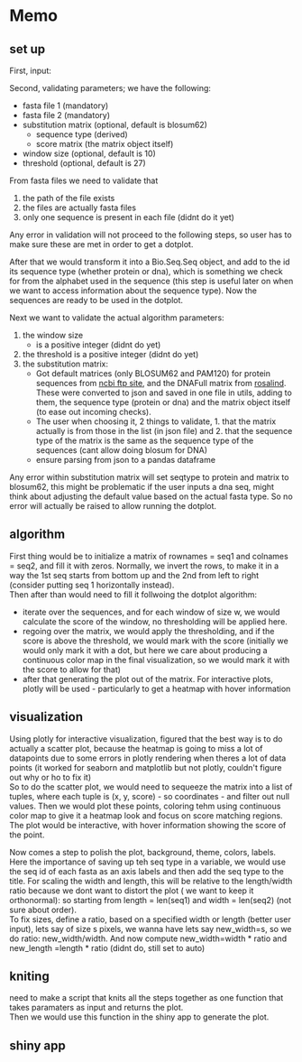 # Memo


## set up

First, input:

Second, validating parameters; we have the following: 
- fasta file 1 (mandatory)  
- fasta file 2 (mandatory)   
- substitution matrix (optional, default is blosum62)
    - sequence type (derived)  
    - score matrix (the matrix object itself)  
- window size (optional, default is 10)  
- threshold (optional, default is 27)  

From fasta files we need to validate that  
1. the path of the file exists  
2. the files are actually fasta files  
3. only one sequence is present in each file (didnt do it yet)  

Any error in validation will not proceed to the following steps, so user has to make sure these are met in order to get a dotplot.

After that we would transform it into a Bio.Seq.Seq object, and add to the id its sequence type (whether protein or dna), which is something we check for from the alphabet used in the sequence (this step is useful later on when we want to access information about the sequence type). Now the sequences are ready to be used in the dotplot.  

Next we want to validate the actual algorithm parameters:  
1. the window size   
    - is a positive integer (didnt do yet)  
2. the threshold is a positive integer (didnt do yet)  
3. the substitution matrix:  
    - Got default matrices (only BLOSUM62 and PAM120) for protein sequences from [ncbi ftp site](ftp://ftp.ncbi.nih.gov/blast/matrices), and the DNAFull matrix from [rosalind](https://rosalind.info/glossary/dnafull/). These were converted to json and saved in one file in utils, adding to them, the sequence type (protein or dna) and the matrix object itself (to ease out incoming checks).  
    - The user when choosing it, 2 things to validate, 1. that the matrix actually is from those in the list (in json file) and 2. that the sequence type of the matrix is the same as the sequence type of the sequences (cant allow doing blosum for DNA)   
    - ensure parsing from json to a pandas dataframe   

Any error within substitution matrix will set seqtype to protein and matrix to blosum62, this might be problematic if the user inputs a dna seq, might think about adjusting the default value based on the actual fasta type. So no error will actually be raised to allow running the dotplot.


## algorithm  

First thing would be to initialize a matrix of rownames = seq1 and colnames = seq2, and fill it with zeros. Normally, we invert the rows, to make it in a way the 1st seq starts from bottom up and the 2nd from left to right (consider putting seq 1 horizontally instead).  
Then after than would need to fill it follwoing the dotplot algorithm:  
- iterate over the sequences, and for each window of size w, we would calculate the score of the window, no thresholding will be applied here.
- regoing over the matrix, we would apply the thresholding, and if the score is above the threshold, we would mark with the score (initially we would only mark it with a dot, but here we care about producing a continuous color map in the final visualization, so we would mark it with the score to allow for that)  
- after that generating the plot out of the matrix. For interactive plots, plotly will be used - particularly to get a heatmap with hover information

## visualization

Using plotly for interactive visualization, figured that the best way is to do actually a scatter plot, because the heatmap is going to miss a lot of datapoints due to some errors in plotly rendering when theres a lot of data points (it worked for seaborn and matplotlib but not plotly, couldn't figure out why or ho to fix it)  
So to do the scatter plot, we would need to sequeeze the matrix into a list of tuples, where each tuple is (x, y, score) - so coordinates - and filter out null values. Then we would plot these points, coloring tehm using continuous color map to give it a heatmap look and focus on score matching regions.  
The plot would be interactive, with hover information showing the score of the point.  

Now comes a step to polish the plot, background, theme, colors, labels. Here the importance of saving up teh seq type in a variable, we would use the seq id of each fasta as an axis labels and then add the seq type to the title. For scaling the width and length, this will be relative to the length/width ratio because we dont want to distort the plot ( we want to keep it orthonormal): so starting from length = len(seq1) and width = len(seq2) (not sure about order).  
To fix sizes, define a ratio, based on a specified width or length (better user input), lets say of size s pixels, we wanna have lets say new_width=s, so we do ratio: new_width/width.  And now compute new_width=width * ratio and new_length =length * ratio (didnt do, still set to auto)

## kniting

need to make a script that knits all the steps together as one function that takes paramaters as input and returns the plot.  
Then we would use this function in the shiny app to generate the plot.

## shiny app  
